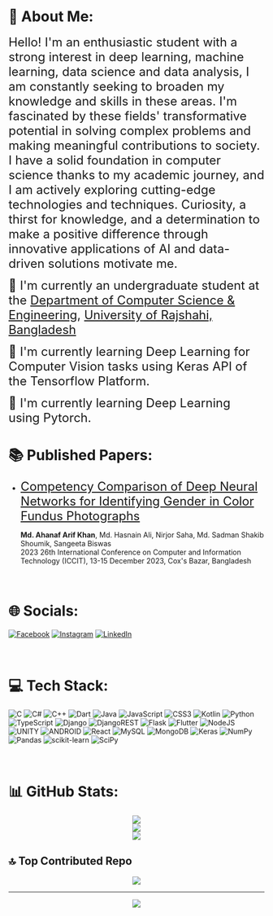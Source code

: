 # 💫 About Me:
<font size=5>Hello! I'm an enthusiastic student with a strong interest in deep learning, machine learning, data science and data analysis, I am constantly seeking to broaden my knowledge and skills in these areas. I'm fascinated by these fields' transformative potential in solving complex problems and making meaningful contributions to society. I have a solid foundation in computer science thanks to my academic journey, and I am actively exploring cutting-edge technologies and techniques. Curiosity, a thirst for knowledge, and a determination to make a positive difference through innovative applications of AI and data-driven solutions motivate me.</font>

<font size=5> 📖 I'm currently an undergraduate student at the [Department of Computer Science & Engineering](https://ru.ac.bd/cse), [University of Rajshahi, Bangladesh](https://ru.ac.bd)</font>

<font size=5>📍 I'm currently learning Deep Learning for Computer Vision tasks using Keras API of the Tensorflow Platform.</font>

<font size=5>📍 I'm currently learning Deep Learning using Pytorch.</font>

# 📚 Published Papers:
- <font size=5> [Competency Comparison of Deep Neural Networks for Identifying Gender in Color Fundus Photographs](https://doi.org/10.1109/ICCIT60459.2023.10441623)</font>

    **Md. Ahanaf Arif Khan**, Md. Hasnain Ali, Nirjor Saha, Md. Sadman Shakib Shoumik, Sangeeta Biswas
    <br> 2023 26th International Conference on Computer and Information Technology (ICCIT), 13-15 December 2023, Cox's Bazar, Bangladesh
<br><br><br>

# 🌐 Socials:
[![Facebook](https://img.shields.io/badge/Facebook-%231877F2.svg?logo=Facebook&logoColor=white)](https://facebook.com/ahanaf019) [![Instagram](https://img.shields.io/badge/Instagram-%23E4405F.svg?logo=Instagram&logoColor=white)](https://instagram.com/ahanaf019) [![LinkedIn](https://img.shields.io/badge/LinkedIn-%230077B5.svg?logo=linkedin&logoColor=white)](https://linkedin.com/in/ahanaf019) 
<br><br><br>

# 💻 Tech Stack:
![C](https://img.shields.io/badge/c-%2300599C.svg?style=for-the-badge&logo=c&logoColor=white) ![C#](https://img.shields.io/badge/c%23-%23239120.svg?style=for-the-badge&logo=c-sharp&logoColor=white) ![C++](https://img.shields.io/badge/c++-%2300599C.svg?style=for-the-badge&logo=c%2B%2B&logoColor=white) ![Dart](https://img.shields.io/badge/dart-%230175C2.svg?style=for-the-badge&logo=dart&logoColor=white) ![Java](https://img.shields.io/badge/java-%23ED8B00.svg?style=for-the-badge&logo=java&logoColor=white) ![JavaScript](https://img.shields.io/badge/javascript-%23323330.svg?style=for-the-badge&logo=javascript&logoColor=%23F7DF1E) ![CSS3](https://img.shields.io/badge/css3-%231572B6.svg?style=for-the-badge&logo=css3&logoColor=white) ![Kotlin](https://img.shields.io/badge/kotlin-%230095D5.svg?style=for-the-badge&logo=kotlin&logoColor=white) ![Python](https://img.shields.io/badge/python-3670A0?style=for-the-badge&logo=python&logoColor=ffdd54) ![TypeScript](https://img.shields.io/badge/typescript-%23007ACC.svg?style=for-the-badge&logo=typescript&logoColor=white) ![Django](https://img.shields.io/badge/django-%23092E20.svg?style=for-the-badge&logo=django&logoColor=white) ![DjangoREST](https://img.shields.io/badge/DJANGO-REST-ff1709?style=for-the-badge&logo=django&logoColor=white&color=ff1709&labelColor=gray) ![Flask](https://img.shields.io/badge/flask-%23000.svg?style=for-the-badge&logo=flask&logoColor=white) ![Flutter](https://img.shields.io/badge/Flutter-%2302569B.svg?style=for-the-badge&logo=Flutter&logoColor=white) ![NodeJS](https://img.shields.io/badge/node.js-6DA55F?style=for-the-badge&logo=node.js&logoColor=white) ![UNITY](https://img.shields.io/badge/Unity-%2320232a.svg?style=for-the-badge&logo=unity&logoColor=white) ![ANDROID](https://img.shields.io/badge/android-%2320232a.svg?style=for-the-badge&logo=android&logoColor=%a4c639) ![React](https://img.shields.io/badge/react-%2320232a.svg?style=for-the-badge&logo=react&logoColor=%2361DAFB) ![MySQL](https://img.shields.io/badge/mysql-%2300f.svg?style=for-the-badge&logo=mysql&logoColor=white) ![MongoDB](https://img.shields.io/badge/MongoDB-%234ea94b.svg?style=for-the-badge&logo=mongodb&logoColor=white) ![Keras](https://img.shields.io/badge/Keras-%23D00000.svg?style=for-the-badge&logo=Keras&logoColor=white) ![NumPy](https://img.shields.io/badge/numpy-%23013243.svg?style=for-the-badge&logo=numpy&logoColor=white) ![Pandas](https://img.shields.io/badge/pandas-%23150458.svg?style=for-the-badge&logo=pandas&logoColor=white) ![scikit-learn](https://img.shields.io/badge/scikit--learn-%23F7931E.svg?style=for-the-badge&logo=scikit-learn&logoColor=white) ![SciPy](https://img.shields.io/badge/SciPy-%230C55A5.svg?style=for-the-badge&logo=scipy&logoColor=%white)
<br><br><br>
# 📊 GitHub Stats:
<div align="center">

![](https://github-readme-stats.vercel.app/api?username=ahanaf019&theme=radical&hide_border=true&include_all_commits=true&count_private=true)<br>
![](https://github-readme-streak-stats.herokuapp.com/?user=ahanaf019&theme=radical&hide_border=true)<br>
![](https://github-readme-stats.vercel.app/api/top-langs/?username=ahanaf019&theme=radical&hide_border=true&include_all_commits=true&count_private=true&layout=compact)<br>
</div>

## 🔝 Top Contributed Repo
<div align="center">

![](https://github-contributor-stats.vercel.app/api?username=ahanaf019&limit=5&theme=radical&combine_all_yearly_contributions=true)

---
  [![](https://visitcount.itsvg.in/api?id=ahanaf019&icon=9&color=12)](https://visitcount.itsvg.in)
</div>
<!-- Proudly created with GPRM ( https://gprm.itsvg.in ) -->
